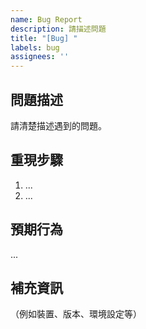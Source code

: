 ```yaml
---
name: Bug Report
description: 請描述問題
title: "[Bug] "
labels: bug
assignees: ''
---
```


## 問題描述
請清楚描述遇到的問題。

## 重現步驟
1. ...
2. ...

## 預期行為
...

## 補充資訊
（例如裝置、版本、環境設定等）
